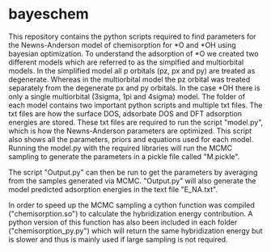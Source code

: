 # bayeschem

This repository contains the python scripts required to find parameters for the Newns-Anderson model of chemisorption for *O and *OH using bayesian optimization.
To understand the adsorption of *O we created two different models which are referred to as the simplfied and multiorbital models. In the simplified model all p orbitals (pz, px and py) are treated as degenerate. Whereas in the multiorbital model the pz orbital was treated separately from the degenerate px and py orbitals. In the case *OH there is only a single multiorbital (3sigma, 1pi and 4sigma) model. The folder of each model contains two important python scripts and multiple txt files. The txt files are how the surface DOS, adsorbate DOS and DFT adsorption energies are stored. These txt files are required to run the script "model.py", which is how the Newns-Anderson parameters are optimized. This script also shows all the parameters, priors and equations used for each model. Running the model.py with the required libraries will run the MCMC sampling to generate the parameters in a pickle file called "M.pickle".

The script "Output.py" can then be run to get the parameters by averaging from the samples generated via MCMC. "Output.py" will also generate the model predicted adsorption energies in the text file "E_NA.txt".

In order to speed up the MCMC sampling a cython function was compiled ("chemisorption.so") to calculate the hybridization energy contribution. A python version of this function has also been included in each folder ("chemisorption_py.py") which will return the same hybridization energy but is slower and thus is mainly used if large sampling is not required. 
